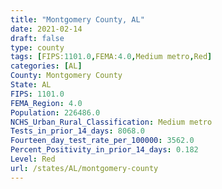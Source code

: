 ```yaml
---
title: "Montgomery County, AL"
date: 2021-02-14
draft: false
type: county
tags: [FIPS:1101.0,FEMA:4.0,Medium metro,Red]
categories: [AL]
County: Montgomery County
State: AL
FIPS: 1101.0
FEMA_Region: 4.0
Population: 226486.0
NCHS_Urban_Rural_Classification: Medium metro
Tests_in_prior_14_days: 8068.0
Fourteen_day_test_rate_per_100000: 3562.0
Percent_Positivity_in_prior_14_days: 0.182
Level: Red
url: /states/AL/montgomery-county
---
```



